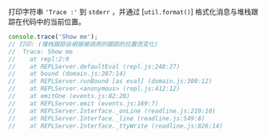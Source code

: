 <!-- YAML
added: v0.1.104
-->

打印字符串 `'Trace :'` 到 `stderr` ，并通过 [`util.format()`] 格式化消息与堆栈跟踪在代码中的当前位置。

```js
console.trace('Show me');
// 打印: (堆栈跟踪会根据被调用的跟踪的位置而变化)
//  Trace: Show me
//    at repl:2:9
//    at REPLServer.defaultEval (repl.js:248:27)
//    at bound (domain.js:287:14)
//    at REPLServer.runBound [as eval] (domain.js:300:12)
//    at REPLServer.<anonymous> (repl.js:412:12)
//    at emitOne (events.js:82:20)
//    at REPLServer.emit (events.js:169:7)
//    at REPLServer.Interface._onLine (readline.js:210:10)
//    at REPLServer.Interface._line (readline.js:549:8)
//    at REPLServer.Interface._ttyWrite (readline.js:826:14)
```

